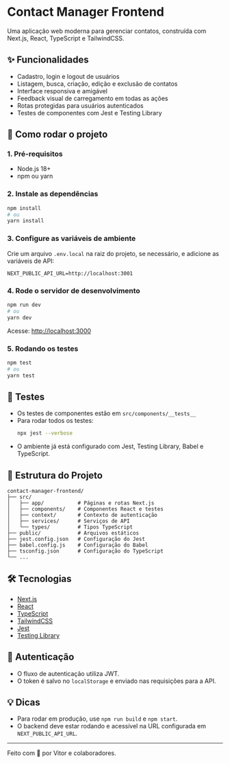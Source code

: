 # Contact Manager Frontend

Uma aplicação web moderna para gerenciar contatos, construída com Next.js, React, TypeScript e TailwindCSS.

## ✨ Funcionalidades
- Cadastro, login e logout de usuários
- Listagem, busca, criação, edição e exclusão de contatos
- Interface responsiva e amigável
- Feedback visual de carregamento em todas as ações
- Rotas protegidas para usuários autenticados
- Testes de componentes com Jest e Testing Library

## 🚀 Como rodar o projeto

### 1. Pré-requisitos
- Node.js 18+
- npm ou yarn

### 2. Instale as dependências
```bash
npm install
# ou
yarn install
```

### 3. Configure as variáveis de ambiente
Crie um arquivo `.env.local` na raiz do projeto, se necessário, e adicione as variáveis de API:
```env
NEXT_PUBLIC_API_URL=http://localhost:3001
```

### 4. Rode o servidor de desenvolvimento
```bash
npm run dev
# ou
yarn dev
```
Acesse: [http://localhost:3000](http://localhost:3000)

### 5. Rodando os testes
```bash
npm test
# ou
yarn test
```

## 🧪 Testes
- Os testes de componentes estão em `src/components/__tests__`
- Para rodar todos os testes:
  ```bash
  npx jest --verbose
  ```
- O ambiente já está configurado com Jest, Testing Library, Babel e TypeScript.

## 📁 Estrutura do Projeto
```
contact-manager-frontend/
├── src/
│   ├── app/           # Páginas e rotas Next.js
│   ├── components/    # Componentes React e testes
│   ├── context/       # Contexto de autenticação
│   ├── services/      # Serviços de API
│   └── types/         # Tipos TypeScript
├── public/            # Arquivos estáticos
├── jest.config.json   # Configuração do Jest
├── babel.config.js    # Configuração do Babel
├── tsconfig.json      # Configuração do TypeScript
└── ...
```

## 🛠️ Tecnologias
- [Next.js](https://nextjs.org/)
- [React](https://react.dev/)
- [TypeScript](https://www.typescriptlang.org/)
- [TailwindCSS](https://tailwindcss.com/)
- [Jest](https://jestjs.io/)
- [Testing Library](https://testing-library.com/)

## 👤 Autenticação
- O fluxo de autenticação utiliza JWT.
- O token é salvo no `localStorage` e enviado nas requisições para a API.

## 💡 Dicas
- Para rodar em produção, use `npm run build` e `npm start`.
- O backend deve estar rodando e acessível na URL configurada em `NEXT_PUBLIC_API_URL`.

---

Feito com 💙 por Vitor e colaboradores.
